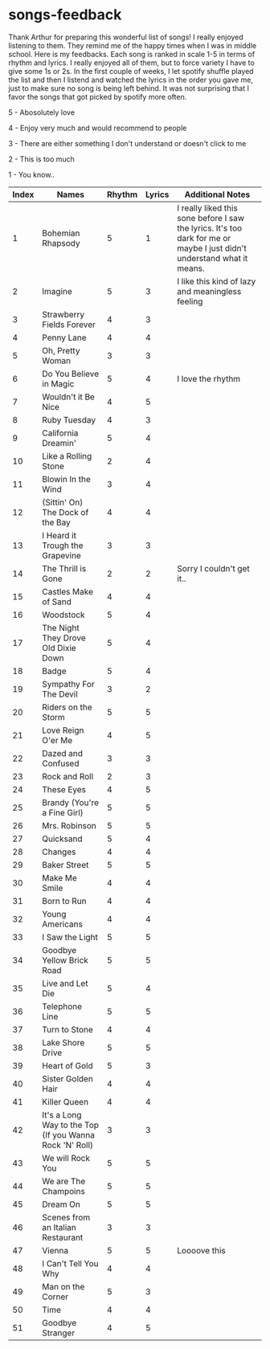 # songs-feedback

Thank Arthur for preparing this wonderful list of songs! I really enjoyed listening to them. They remind me of the happy times when I was in middle school. Here is my feedbacks. Each song is ranked in scale 1-5 in terms of rhythm and lyrics. I really enjoyed all of them, but to force variety I have to give some 1s or 2s. In the first couple of weeks, I let spotify shuffle played the list and then I listend and watched the lyrics in the order you gave me, just to make sure no song is being left behind. It was not surprising that I favor the songs that got picked by spotify more often.

5 - Abosolutely love

4 - Enjoy very much and would recommend to people

3 - There are either something I don't understand or doesn't click to me

2 - This is too much 

1 - You know..


|Index|Names|Rhythm|Lyrics|Additional Notes|
|---|---|---|---|---|
|1|Bohemian Rhapsody|5|1|I really liked this sone before I saw the lyrics. It's too dark for me or maybe I just didn't understand what it means.|
|2|Imagine|5|3|I like this kind of lazy and meaningless feeling|
|3|Strawberry Fields Forever|4|3||
|4|Penny Lane|4|4||
|5|Oh, Pretty Woman|3|3||
|6|Do You Believe in Magic|5|4|I love the rhythm|
|7|Wouldn't it Be Nice|4|5||
|8|Ruby Tuesday|4|3||
|9|California Dreamin'|5|4||
|10|Like a Rolling Stone|2|4||
|11|Blowin In the Wind|3|4||
|12|(Sittin' On) The Dock of the Bay|4|4||
|13|I Heard it Trough the Grapevine|3|3||
|14|The Thrill is Gone|2|2|Sorry I couldn't get it..
|15|Castles Make of Sand|4|4||
|16|Woodstock|5|4||
|17|The Night They Drove Old Dixie Down|5|4||
|18|Badge|5|4||
|19|Sympathy For The Devil|3|2||
|20|Riders on the Storm|5|5||
|21|Love Reign O'er Me|4|5||
|22|Dazed and Confused|3|3||
|23|Rock and Roll|2|3||
|24|These Eyes|4|5|
|25|Brandy (You're a Fine Girl)|5|5||
|26|Mrs. Robinson|5|5||
|27|Quicksand|5|4||
|28|Changes|4|4||
|29|Baker Street|5|5||
|30|Make Me Smile|4|4||
|31|Born to Run|4|4||
|32|Young Americans|4|4||
|33|I Saw the Light|5|5||
|34|Goodbye Yellow Brick Road|5|5||
|35|Live and Let Die|5|4||
|36|Telephone Line|5|5||
|37|Turn to Stone|4|4||
|38|Lake Shore Drive|5|5||
|39|Heart of Gold|5|3||
|40|Sister Golden Hair|4|4||
|41|Killer Queen|4|4
|42|It's a Long Way to the Top (If you Wanna Rock 'N' Roll)|3|3||
|43|We will Rock You|5|5||
|44|We are The Champoins|5|5||
|45|Dream On|5|5||
|46|Scenes from an Italian Restaurant|3|3||
|47|Vienna|5|5|Loooove this|
|48|I Can't Tell You Why|4|4||
|49|Man on the Corner|5|3||
|50|Time|4|4||
|51|Goodbye Stranger|4|5||
